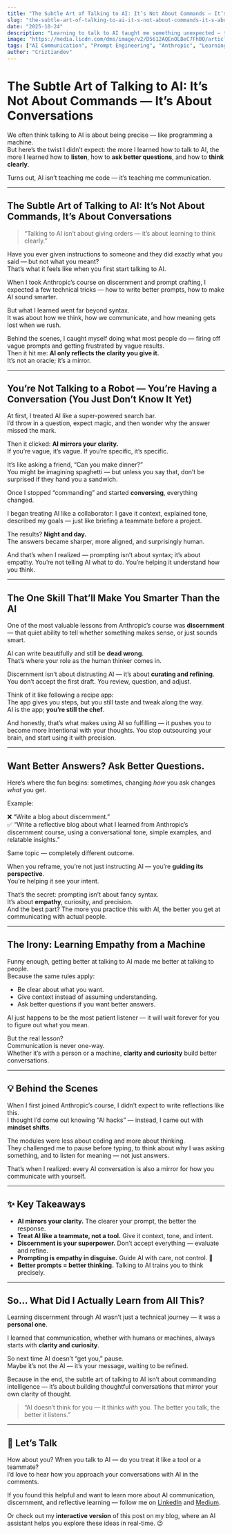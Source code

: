 ```yaml
---
title: "The Subtle Art of Talking to AI: It’s Not About Commands — It’s About Conversations"
slug: "the-subtle-art-of-talking-to-ai-it-s-not-about-commands-it-s-about-conversations"
date: "2025-10-24"
description: "Learning to talk to AI taught me something unexpected — the art of listening, asking better questions, and communicating with clarity. This isn’t about mastering prompts; it’s about mastering thought."
image: "https://media.licdn.com/dms/image/v2/D5612AQEnOLBeC7FhBQ/article-cover_image-shrink_720_1280/B56ZoUfRZ0IYAM-/0/1761280338197?e=1762992000&v=beta&t=wgvxysFeFZzqPNxKN0B8N10xQXzYDsjfow0OsNr-12I"
tags: ["AI Communication", "Prompt Engineering", "Anthropic", "Learning", "Reflection"]
author: "Criztiandev"
---
```


# The Subtle Art of Talking to AI: It’s Not About Commands — It’s About Conversations

We often think talking to AI is about being precise — like programming a machine.  
But here’s the twist I didn’t expect: the more I learned how to talk to AI, the more I learned how to **listen**, how to **ask better questions**, and how to **think clearly**.

Turns out, AI isn’t teaching me code — it’s teaching me communication.

---

## The Subtle Art of Talking to AI: It’s Not About Commands, It’s About Conversations

> “Talking to AI isn’t about giving orders — it’s about learning to think clearly.”

Have you ever given instructions to someone and they did exactly what you said — but not what you meant?  
That’s what it feels like when you first start talking to AI.

When I took Anthropic’s course on discernment and prompt crafting, I expected a few technical tricks — how to write better prompts, how to make AI sound smarter.

But what I learned went far beyond syntax.  
It was about how we think, how we communicate, and how meaning gets lost when we rush.

Behind the scenes, I caught myself doing what most people do — firing off vague prompts and getting frustrated by vague results.  
Then it hit me: **AI only reflects the clarity you give it.**  
It’s not an oracle; it’s a mirror.

---

## You’re Not Talking to a Robot — You’re Having a Conversation (You Just Don’t Know It Yet)

At first, I treated AI like a super-powered search bar.  
I’d throw in a question, expect magic, and then wonder why the answer missed the mark.

Then it clicked: **AI mirrors your clarity.**  
If you’re vague, it’s vague. If you’re specific, it’s specific.

It’s like asking a friend, “Can you make dinner?”  
You might be imagining spaghetti — but unless you say that, don’t be surprised if they hand you a sandwich.

Once I stopped “commanding” and started **conversing**, everything changed.

I began treating AI like a collaborator: I gave it context, explained tone, described my goals — just like briefing a teammate before a project.

The results? **Night and day.**  
The answers became sharper, more aligned, and surprisingly human.

And that’s when I realized — prompting isn’t about syntax; it’s about empathy. You’re not telling AI what to do. You’re helping it understand how you think.

---

## The One Skill That’ll Make You Smarter Than the AI

One of the most valuable lessons from Anthropic’s course was **discernment** — that quiet ability to tell whether something makes sense, or just sounds smart.

AI can write beautifully and still be **dead wrong**.  
That’s where your role as the human thinker comes in.

Discernment isn’t about distrusting AI — it’s about **curating and refining**.  
You don’t accept the first draft. You review, question, and adjust.

Think of it like following a recipe app:  
The app gives you steps, but you still taste and tweak along the way.  
AI is the app; **you’re still the chef**.

And honestly, that’s what makes using AI so fulfilling — it pushes you to become more intentional with your thoughts. You stop outsourcing your brain, and start using it with precision.

---

## Want Better Answers? Ask Better Questions.

Here’s where the fun begins: sometimes, changing _how_ you ask changes _what_ you get.

Example:

❌ “Write a blog about discernment.”  
✅ “Write a reflective blog about what I learned from Anthropic’s discernment course, using a conversational tone, simple examples, and relatable insights.”

Same topic — completely different outcome.

When you reframe, you’re not just instructing AI — you’re **guiding its perspective**.  
You’re helping it see your intent.

That’s the secret: prompting isn’t about fancy syntax.  
It’s about **empathy**, curiosity, and precision.  
And the best part? The more you practice this with AI, the better you get at communicating with actual people.

---

## The Irony: Learning Empathy from a Machine

Funny enough, getting better at talking to AI made me better at talking to people.  
Because the same rules apply:

- Be clear about what you want.
- Give context instead of assuming understanding.
- Ask better questions if you want better answers.

AI just happens to be the most patient listener — it will wait forever for you to figure out what you mean.

But the real lesson?  
Communication is never one-way.  
Whether it’s with a person or a machine, **clarity and curiosity** build better conversations.

---

## 💡 Behind the Scenes

When I first joined Anthropic’s course, I didn’t expect to write reflections like this.  
I thought I’d come out knowing “AI hacks” — instead, I came out with **mindset shifts**.

The modules were less about coding and more about thinking.  
They challenged me to pause before typing, to think about _why_ I was asking something, and to listen for meaning — not just answers.

That’s when I realized: every AI conversation is also a mirror for how you communicate with yourself.

---

## ✨ Key Takeaways

- **AI mirrors your clarity.** The clearer your prompt, the better the response.
- **Treat AI like a teammate, not a tool.** Give it context, tone, and intent.
- **Discernment is your superpower.** Don’t accept everything — evaluate and refine.
- **Prompting is empathy in disguise.** Guide AI with care, not control. 🧘
- **Better prompts = better thinking.** Talking to AI trains you to think precisely.

---

## So… What Did I Actually Learn from All This?

Learning discernment through AI wasn’t just a technical journey — it was a **personal one**.

I learned that communication, whether with humans or machines, always starts with **clarity and curiosity**.

So next time AI doesn’t “get you,” pause.  
Maybe it’s not the AI — it’s your message, waiting to be refined.

Because in the end, the subtle art of talking to AI isn’t about commanding intelligence — it’s about building thoughtful conversations that mirror your own clarity of thought.

> “AI doesn’t think for you — it thinks _with_ you. The better you talk, the better it listens.”

---

## 💭 Let’s Talk

How about you? When you talk to AI — do you treat it like a tool or a teammate?  
I’d love to hear how you approach your conversations with AI in the comments.

If you found this helpful and want to learn more about AI communication, discernment, and reflective learning — follow me on [LinkedIn](https://linkedin.com/in/criztiandev) and [Medium](https://medium.com/@criztiandev).

Or check out my **interactive version** of this post on my blog, where an AI assistant helps you explore these ideas in real-time. 😉
